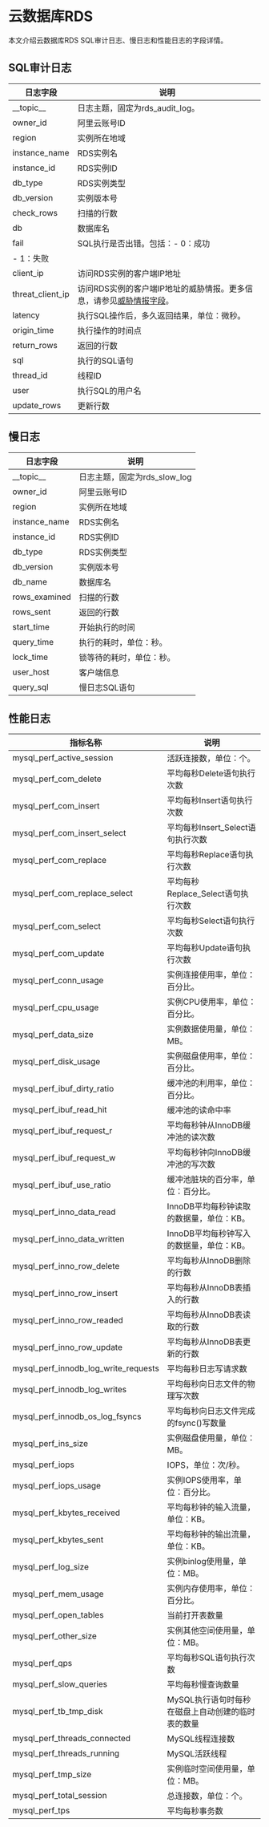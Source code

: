 # 云数据库RDS

本文介绍云数据库RDS SQL审计日志、慢日志和性能日志的字段详情。

## SQL审计日志

|日志字段|说明|
|----|--|
|\_\_topic\_\_|日志主题，固定为rds\_audit\_log。|
|owner\_id|阿里云账号ID|
|region|实例所在地域|
|instance\_name|RDS实例名|
|instance\_id|RDS实例ID|
|db\_type|RDS实例类型|
|db\_version|实例版本号|
|check\_rows|扫描的行数|
|db|数据库名|
|fail|SQL执行是否出错。包括：-   0：成功
-   1：失败 |
|client\_ip|访问RDS实例的客户端IP地址|
|threat\_client\_ip|访问RDS实例的客户端IP地址的威胁情报。更多信息，请参见[威胁情报字段](/cn.zh-CN/应用中心（App）/日志审计服务/生成威胁情报.md)。|
|latency|执行SQL操作后，多久返回结果，单位：微秒。|
|origin\_time|执行操作的时间点|
|return\_rows|返回的行数|
|sql|执行的SQL语句|
|thread\_id|线程ID|
|user|执行SQL的用户名|
|update\_rows|更新行数|

## 慢日志

|日志字段|说明|
|----|--|
|\_\_topic\_\_|日志主题，固定为rds\_slow\_log|
|owner\_id|阿里云账号ID|
|region|实例所在地域|
|instance\_name|RDS实例名|
|instance\_id|RDS实例ID|
|db\_type|RDS实例类型|
|db\_version|实例版本号|
|db\_name|数据库名|
|rows\_examined|扫描的行数|
|rows\_sent|返回的行数|
|start\_time|开始执行的时间|
|query\_time|执行的耗时，单位：秒。|
|lock\_time|锁等待的耗时，单位：秒。|
|user\_host|客户端信息|
|query\_sql|慢日志SQL语句|

## 性能日志

|指标名称|说明|
|----|--|
|mysql\_perf\_active\_session|活跃连接数，单位：个。|
|mysql\_perf\_com\_delete|平均每秒Delete语句执行次数|
|mysql\_perf\_com\_insert|平均每秒Insert语句执行次数|
|mysql\_perf\_com\_insert\_select|平均每秒Insert\_Select语句执行次数|
|mysql\_perf\_com\_replace|平均每秒Replace语句执行次数|
|mysql\_perf\_com\_replace\_select|平均每秒Replace\_Select语句执行次数|
|mysql\_perf\_com\_select|平均每秒Select语句执行次数|
|mysql\_perf\_com\_update|平均每秒Update语句执行次数|
|mysql\_perf\_conn\_usage|实例连接使用率，单位：百分比。|
|mysql\_perf\_cpu\_usage|实例CPU使用率，单位：百分比。|
|mysql\_perf\_data\_size|实例数据使用量，单位：MB。|
|mysql\_perf\_disk\_usage|实例磁盘使用率，单位：百分比。|
|mysql\_perf\_ibuf\_dirty\_ratio|缓冲池的利用率，单位：百分比。|
|mysql\_perf\_ibuf\_read\_hit|缓冲池的读命中率|
|mysql\_perf\_ibuf\_request\_r|平均每秒钟从InnoDB缓冲池的读次数|
|mysql\_perf\_ibuf\_request\_w|平均每秒钟向InnoDB缓冲池的写次数|
|mysql\_perf\_ibuf\_use\_ratio|缓冲池脏块的百分率，单位：百分比。|
|mysql\_perf\_inno\_data\_read|InnoDB平均每秒钟读取的数据量，单位：KB。|
|mysql\_perf\_inno\_data\_written|InnoDB平均每秒钟写入的数据量，单位：KB。|
|mysql\_perf\_inno\_row\_delete|平均每秒从InnoDB删除的行数|
|mysql\_perf\_inno\_row\_insert|平均每秒从InnoDB表插入的行数|
|mysql\_perf\_inno\_row\_readed|平均每秒从InnoDB表读取的行数|
|mysql\_perf\_inno\_row\_update|平均每秒从InnoDB表更新的行数|
|mysql\_perf\_innodb\_log\_write\_requests|平均每秒日志写请求数|
|mysql\_perf\_innodb\_log\_writes|平均每秒向日志文件的物理写次数|
|mysql\_perf\_innodb\_os\_log\_fsyncs|平均每秒向日志文件完成的fsync\(\)写数量|
|mysql\_perf\_ins\_size|实例磁盘使用量，单位：MB。|
|mysql\_perf\_iops|IOPS，单位：次/秒。|
|mysql\_perf\_iops\_usage|实例IOPS使用率，单位：百分比。|
|mysql\_perf\_kbytes\_received|平均每秒钟的输入流量，单位：KB。|
|mysql\_perf\_kbytes\_sent|平均每秒钟的输出流量，单位：KB。|
|mysql\_perf\_log\_size|实例binlog使用量，单位：MB。|
|mysql\_perf\_mem\_usage|实例内存使用率，单位：百分比。|
|mysql\_perf\_open\_tables|当前打开表数量|
|mysql\_perf\_other\_size|实例其他空间使用量，单位：MB。|
|mysql\_perf\_qps|平均每秒SQL语句执行次数|
|mysql\_perf\_slow\_queries|平均每秒慢查询数量|
|mysql\_perf\_tb\_tmp\_disk|MySQL执行语句时每秒在磁盘上自动创建的临时表的数量|
|mysql\_perf\_threads\_connected|MySQL线程连接数|
|mysql\_perf\_threads\_running|MySQL活跃线程|
|mysql\_perf\_tmp\_size|实例临时空间使用量，单位：MB。|
|mysql\_perf\_total\_session|总连接数，单位：个。|
|mysql\_perf\_tps|平均每秒事务数|

